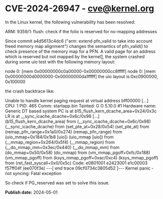 # CVE-2024-26947 - cve@kernel.org

In the Linux kernel, the following vulnerability has been resolved:

ARM: 9359/1: flush: check if the folio is reserved for no-mapping addresses

Since commit a4d5613c4dc6 ("arm: extend pfn_valid to take into account
freed memory map alignment") changes the semantics of pfn_valid() to check
presence of the memory map for a PFN. A valid page for an address which
is reserved but not mapped by the kernel[1], the system crashed during
some uio test with the following memory layout:

 node   0: [mem 0x00000000c0a00000-0x00000000cc8fffff]
 node   0: [mem 0x00000000d0000000-0x00000000da1fffff]
 the uio layout is:0xc0900000, 0x100000

the crash backtrace like:

  Unable to handle kernel paging request at virtual address bff00000
  [...]
  CPU: 1 PID: 465 Comm: startapp.bin Tainted: G           O      5.10.0 #1
  Hardware name: Generic DT based system
  PC is at b15_flush_kern_dcache_area+0x24/0x3c
  LR is at __sync_icache_dcache+0x6c/0x98
  [...]
   (b15_flush_kern_dcache_area) from (__sync_icache_dcache+0x6c/0x98)
   (__sync_icache_dcache) from (set_pte_at+0x28/0x54)
   (set_pte_at) from (remap_pfn_range+0x1a0/0x274)
   (remap_pfn_range) from (uio_mmap+0x184/0x1b8 [uio])
   (uio_mmap [uio]) from (__mmap_region+0x264/0x5f4)
   (__mmap_region) from (__do_mmap_mm+0x3ec/0x440)
   (__do_mmap_mm) from (do_mmap+0x50/0x58)
   (do_mmap) from (vm_mmap_pgoff+0xfc/0x188)
   (vm_mmap_pgoff) from (ksys_mmap_pgoff+0xac/0xc4)
   (ksys_mmap_pgoff) from (ret_fast_syscall+0x0/0x5c)
  Code: e0801001 e2423001 e1c00003 f57ff04f (ee070f3e)
  ---[ end trace 09cf0734c3805d52 ]---
  Kernel panic - not syncing: Fatal exception

So check if PG_reserved was set to solve this issue.

[1]: https://lore.kernel.org/lkml/Zbtdue57RO0QScJM@linux.ibm.com/

**Publish date:** 2024-05-01

